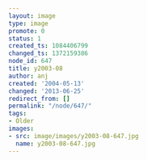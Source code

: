 ```yaml
---
layout: image
type: image
promote: 0
status: 1
created_ts: 1084406799
changed_ts: 1372159386
node_id: 647
title: y2003-08
author: anj
created: '2004-05-13'
changed: '2013-06-25'
redirect_from: []
permalink: "/node/647/"
tags:
- Older
images:
- src: image/images/y2003-08-647.jpg
  name: y2003-08-647.jpg
---
```


